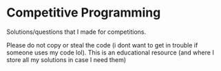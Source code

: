 # Competitive Programming
Solutions/questions that I made for competitions.

Please do not copy or steal the code (i dont want to get in trouble if someone uses my code lol).
This is an educational resource (and where I store all my solutions in case I need them)
